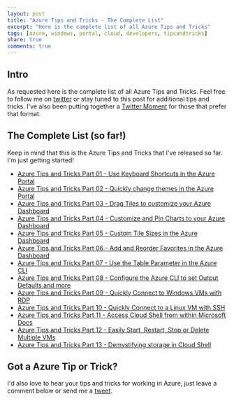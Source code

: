 ```yaml
---
layout: post
title: "Azure Tips and Tricks - The Complete List"
excerpt: "Here is the complete list of all Azure Tips and Tricks"
tags: [azure, windows, portal, cloud, developers, tipsandtricks]
share: true
comments: true
---
```


## Intro

As requested here is the complete list of all Azure Tips and Tricks. Feel free to follow me on [twitter](http://twitter.com/mbcrump) or stay tuned to this post for additional tips and tricks. I've also been putting together a [Twitter Moment](https://twitter.com/i/moments/875197559689560064) for those that prefer that format. 

## The Complete List (so far!)

Keep in mind that this is the Azure Tips and Tricks that I've released so far. I'm just getting started!

* [Azure Tips and Tricks Part 01 - Use Keyboard Shortcuts in the Azure Portal](http://michaelcrump.net/azure-tips-and-tricks1/)
* [Azure Tips and Tricks Part 02 - Quickly change themes in the Azure Portal](http://michaelcrump.net/azure-tips-and-tricks2/)
* [Azure Tips and Tricks Part 03 - Drag Tiles to customize your Azure Dashboard](http://michaelcrump.net/azure-tips-and-tricks3/)
* [Azure Tips and Tricks Part 04 - Customize and Pin Charts to your Azure Dashboard](http://michaelcrump.net/azure-tips-and-tricks4/)
* [Azure Tips and Tricks Part 05 - Custom Tile Sizes in the Azure Dashboard](http://michaelcrump.net/azure-tips-and-tricks5/)
* [Azure Tips and Tricks Part 06 - Add and Reorder Favorites in the Azure Dashboard](http://michaelcrump.net/azure-tips-and-tricks6/)
* [Azure Tips and Tricks Part 07 - Use the Table Parameter in the Azure CLI](http://michaelcrump.net/azure-tips-and-tricks7/)
* [Azure Tips and Tricks Part 08 - Configure the Azure CLI to set Output Defaults and more](http://michaelcrump.net/azure-tips-and-tricks8/)
* [Azure Tips and Tricks Part 09 - Quickly Connect to Windows VMs with RDP](http://michaelcrump.net/azure-tips-and-tricks9/)
* [Azure Tips and Tricks Part 10 - Quickly Connect to a Linux VM with SSH](http://michaelcrump.net/azure-tips-and-tricks10/)
* [Azure Tips and Tricks Part 11 - Access Cloud Shell from within Microsoft Docs](http://michaelcrump.net/azure-tips-and-tricks11/)
* [Azure Tips and Tricks Part 12 - Easily Start, Restart, Stop or Delete Multiple VMs](http://michaelcrump.net/azure-tips-and-tricks12/)
* [Azure Tips and Tricks Part 13 - Demystifying storage in Cloud Shell](http://michaelcrump.net/azure-tips-and-tricks13/)


## Got a Azure Tip or Trick?

I'd also love to hear your tips and tricks for working in Azure, just leave a comment below or send me a [tweet](http://twitter.com/mbcrump). 